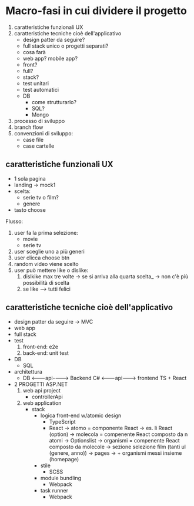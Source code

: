# Macro-fasi in cui dividere il progetto

1. caratteristiche funzionali UX
2. caratteristiche tecniche cioè dell'applicativo
   - design patter da seguire?
   - full stack unico o progetti separati?
   - cosa farà
   - web app? mobile app?
   - front?
   - full?
   - stack?
   - test unitari
   - test automatici
   - DB
     - come strutturarlo?
     - SQL?
     - Mongo
3. processo di sviluppo
4. branch flow
5. convenzioni di sviluppo:
   - case file
   - case cartelle

## caratteristiche funzionali UX

- 1 sola pagina
- landing -> mock1
- scelta:
  - serie tv o film?
  - genere
- tasto choose

Flusso:

1. user fa la prima selezione:
   - movie
   - serie tv
2. user sceglie uno a più generi
3. user clicca choose btn
4. random video viene scelto
5. user può mettere like o dislike:
   1. dislkike max tre volte
      -> se si arriva alla quarta scelta\_
      -> non c'è più possibilità di scelta
   2. se like --> tutti felici

## caratteristiche tecniche cioè dell'applicativo

- design patter da seguire -> MVC
- web app
- full stack
- test
  1. front-end: e2e
  2. back-end: unit test
- DB
  - SQL
- architettura
  - DB <---api----> Backend C# <---api---> frontend TS + React
- 2 PROGETTI ASP.NET
    1. web api project
        - controllerApi
    2. web application
        - stack
            * logica front-end w/atomic design
                * TypeScript
                * React
                    -> atomo = componente React -> es. li React (option)
                    -> molecola = compenente React composto da n atomi ->  Optionslist
                    -> organismi = compenente React composto da molecole -> sezione selezione film (tanti ul (genere, anno))
                    -> pages -> + organismi messi insieme (homepage)
            * stile
                * SCSS
            * module bundling 
                * Webpack
            * task runner 
                * Webpack
    